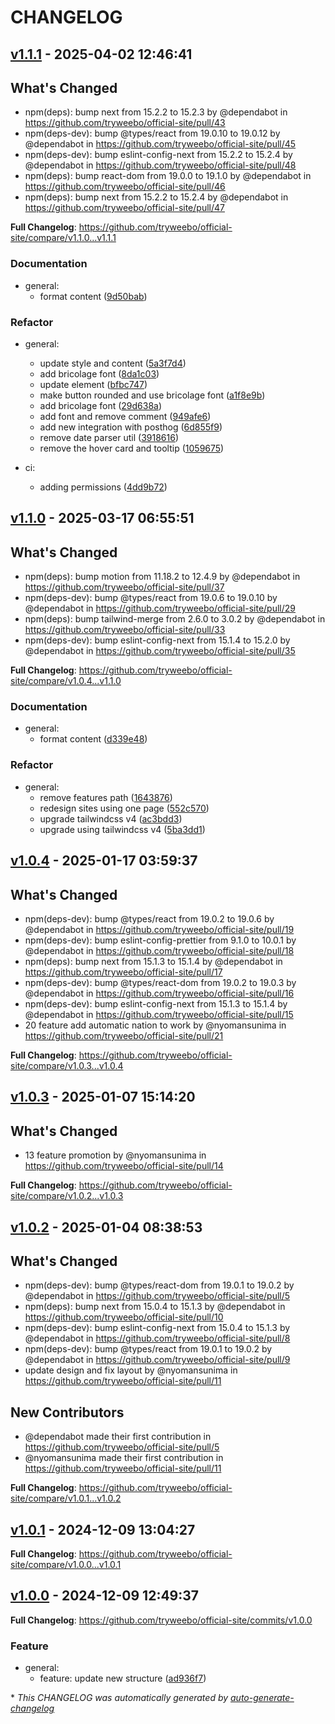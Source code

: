 # CHANGELOG

## [v1.1.1](https://github.com/tryweebo/official-site/releases/tag/v1.1.1) - 2025-04-02 12:46:41

## What's Changed
* npm(deps): bump next from 15.2.2 to 15.2.3 by @dependabot in https://github.com/tryweebo/official-site/pull/43
* npm(deps-dev): bump @types/react from 19.0.10 to 19.0.12 by @dependabot in https://github.com/tryweebo/official-site/pull/45
* npm(deps-dev): bump eslint-config-next from 15.2.2 to 15.2.4 by @dependabot in https://github.com/tryweebo/official-site/pull/48
* npm(deps): bump react-dom from 19.0.0 to 19.1.0 by @dependabot in https://github.com/tryweebo/official-site/pull/46
* npm(deps): bump next from 15.2.2 to 15.2.4 by @dependabot in https://github.com/tryweebo/official-site/pull/47


**Full Changelog**: https://github.com/tryweebo/official-site/compare/v1.1.0...v1.1.1

### Documentation

- general:
  - format content ([9d50bab](https://github.com/tryweebo/official-site/commit/9d50babb67ca48ec76d295c41793af0306b57cb6))

### Refactor

- general:
  - update style and content ([5a3f7d4](https://github.com/tryweebo/official-site/commit/5a3f7d440a2d651318ff22841a3db0820f32fdb9))
  - add bricolage font ([8da1c03](https://github.com/tryweebo/official-site/commit/8da1c03a6db2e20359cf69ff8ad206315a2e035d))
  - update element ([bfbc747](https://github.com/tryweebo/official-site/commit/bfbc7475d0cae1e9e35db545302d8d1a87852ab6))
  - make button rounded and use bricolage font ([a1f8e9b](https://github.com/tryweebo/official-site/commit/a1f8e9b0856fd5395c431da9cfddb037b753b914))
  - add bricolage font ([29d638a](https://github.com/tryweebo/official-site/commit/29d638a57d7b13a9119aa66bf748ed590ee8230e))
  - add font and remove comment ([949afe6](https://github.com/tryweebo/official-site/commit/949afe66365b97d1a9a8f07effdd36afeef4e995))
  - add new integration with posthog ([6d855f9](https://github.com/tryweebo/official-site/commit/6d855f9df9a1a7bf7ec87b86638f406a42b40238))
  - remove date parser util ([3918616](https://github.com/tryweebo/official-site/commit/39186160bc00c5a9dd72b90f90009c493f20720b))
  - remove the hover card and tooltip ([1059675](https://github.com/tryweebo/official-site/commit/105967549115779af740139224e6f890ccea50ad))

- ci:
  - adding permissions ([4dd9b72](https://github.com/tryweebo/official-site/commit/4dd9b725e0cc03f10617cc4fa17a6880a9a12f5c))

## [v1.1.0](https://github.com/tryweebo/official-site/releases/tag/v1.1.0) - 2025-03-17 06:55:51

## What's Changed
* npm(deps): bump motion from 11.18.2 to 12.4.9 by @dependabot in https://github.com/tryweebo/official-site/pull/37
* npm(deps-dev): bump @types/react from 19.0.6 to 19.0.10 by @dependabot in https://github.com/tryweebo/official-site/pull/29
* npm(deps): bump tailwind-merge from 2.6.0 to 3.0.2 by @dependabot in https://github.com/tryweebo/official-site/pull/33
* npm(deps-dev): bump eslint-config-next from 15.1.4 to 15.2.0 by @dependabot in https://github.com/tryweebo/official-site/pull/35


**Full Changelog**: https://github.com/tryweebo/official-site/compare/v1.0.4...v1.1.0

### Documentation

- general:
  - format content ([d339e48](https://github.com/tryweebo/official-site/commit/d339e4848bdf98e2093bfccd4ca76817b64ccdeb))

### Refactor

- general:
  - remove features path ([1643876](https://github.com/tryweebo/official-site/commit/1643876ef9cba2a061afa3d5b68dd1fe9d4354f6))
  - redesign sites using one page ([552c570](https://github.com/tryweebo/official-site/commit/552c570e230437933e5cbe701ebadcd2bc95db43))
  - upgrade tailwindcss v4 ([ac3bdd3](https://github.com/tryweebo/official-site/commit/ac3bdd3498c67e12bb7e69ee1cee36b01aa651eb))
  - upgrade using tailwindcss v4 ([5ba3dd1](https://github.com/tryweebo/official-site/commit/5ba3dd17562c95a4527753dc3f9ea06dc1aafdc2))

## [v1.0.4](https://github.com/tryweebo/official-site/releases/tag/v1.0.4) - 2025-01-17 03:59:37

## What's Changed
* npm(deps-dev): bump @types/react from 19.0.2 to 19.0.6 by @dependabot in https://github.com/tryweebo/official-site/pull/19
* npm(deps-dev): bump eslint-config-prettier from 9.1.0 to 10.0.1 by @dependabot in https://github.com/tryweebo/official-site/pull/18
* npm(deps): bump next from 15.1.3 to 15.1.4 by @dependabot in https://github.com/tryweebo/official-site/pull/17
* npm(deps-dev): bump @types/react-dom from 19.0.2 to 19.0.3 by @dependabot in https://github.com/tryweebo/official-site/pull/16
* npm(deps-dev): bump eslint-config-next from 15.1.3 to 15.1.4 by @dependabot in https://github.com/tryweebo/official-site/pull/15
* 20 feature add automatic nation to work by @nyomansunima in https://github.com/tryweebo/official-site/pull/21


**Full Changelog**: https://github.com/tryweebo/official-site/compare/v1.0.3...v1.0.4

## [v1.0.3](https://github.com/tryweebo/official-site/releases/tag/v1.0.3) - 2025-01-07 15:14:20

## What's Changed
* 13 feature promotion by @nyomansunima in https://github.com/tryweebo/official-site/pull/14


**Full Changelog**: https://github.com/tryweebo/official-site/compare/v1.0.2...v1.0.3

## [v1.0.2](https://github.com/tryweebo/official-site/releases/tag/v1.0.2) - 2025-01-04 08:38:53

## What's Changed
* npm(deps-dev): bump @types/react-dom from 19.0.1 to 19.0.2 by @dependabot in https://github.com/tryweebo/official-site/pull/5
* npm(deps): bump next from 15.0.4 to 15.1.3 by @dependabot in https://github.com/tryweebo/official-site/pull/10
* npm(deps-dev): bump eslint-config-next from 15.0.4 to 15.1.3 by @dependabot in https://github.com/tryweebo/official-site/pull/8
* npm(deps-dev): bump @types/react from 19.0.1 to 19.0.2 by @dependabot in https://github.com/tryweebo/official-site/pull/9
* update design and fix layout by @nyomansunima in https://github.com/tryweebo/official-site/pull/11

## New Contributors
* @dependabot made their first contribution in https://github.com/tryweebo/official-site/pull/5
* @nyomansunima made their first contribution in https://github.com/tryweebo/official-site/pull/11

**Full Changelog**: https://github.com/tryweebo/official-site/compare/v1.0.1...v1.0.2

## [v1.0.1](https://github.com/tryweebo/official-site/releases/tag/v1.0.1) - 2024-12-09 13:04:27

**Full Changelog**: https://github.com/tryweebo/official-site/compare/v1.0.0...v1.0.1

## [v1.0.0](https://github.com/tryweebo/official-site/releases/tag/v1.0.0) - 2024-12-09 12:49:37

**Full Changelog**: https://github.com/tryweebo/official-site/commits/v1.0.0

### Feature

- general:
  - feature: update new structure ([ad936f7](https://github.com/tryweebo/official-site/commit/ad936f7b6b2196c1a497d7c8b2565e7ff7c5e3ff))

\* *This CHANGELOG was automatically generated by [auto-generate-changelog](https://github.com/BobAnkh/auto-generate-changelog)*
